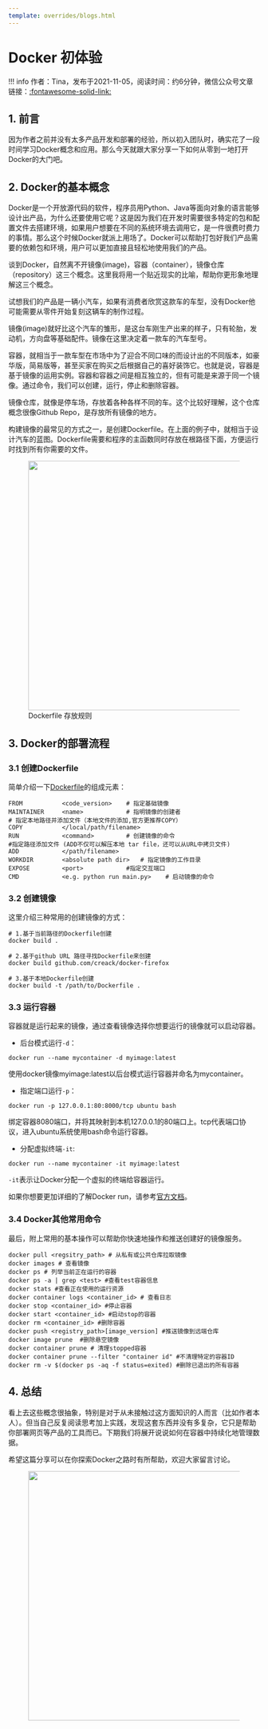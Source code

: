 ```yaml
---
template: overrides/blogs.html
---
```


# Docker 初体验

!!! info 
    作者：Tina，发布于2021-11-05，阅读时间：约6分钟，微信公众号文章链接：[:fontawesome-solid-link:]()

## 1. 前言

因为作者之前并没有太多产品开发和部署的经验，所以初入团队时，确实花了一段时间学习Docker概念和应用。那么今天就跟大家分享一下如何从零到一地打开Docker的大门吧。

## 2. Docker的基本概念

Docker是一个开放源代码的软件，程序员用Python、Java等面向对象的语言能够设计出产品，为什么还要使用它呢？这是因为我们在开发时需要很多特定的包和配置文件去搭建环境，如果用户想要在不同的系统环境去调用它，是一件很费时费力的事情。那么这个时候Docker就派上用场了。Docker可以帮助打包好我们产品需要的依赖包和环境，用户可以更加直接且轻松地使用我们的产品。

谈到Docker，自然离不开镜像(image)，容器（container），镜像仓库（repository）这三个概念。这里我将用一个贴近现实的比喻，帮助你更形象地理解这三个概念。

试想我们的产品是一辆小汽车，如果有消费者欣赏这款车的车型，没有Docker他可能需要从零件开始复刻这辆车的制作过程。

镜像(image)就好比这个汽车的雏形，是这台车刚生产出来的样子，只有轮胎，发动机，方向盘等基础配件。镜像在这里决定着一款车的汽车型号。

容器，就相当于一款车型在市场中为了迎合不同口味的而设计出的不同版本，如豪华版，简易版等，甚至买家在购买之后根据自己的喜好装饰它。也就是说，容器是基于镜像的运用实例。容器和容器之间是相互独立的，但有可能是来源于同一个镜像。通过命令，我们可以创建，运行，停止和删除容器。

镜像仓库，就像是停车场，存放着各种各样不同的车。这个比较好理解，这个仓库概念很像Github Repo，是存放所有镜像的地方。

构建镜像的最常见的方式之一，是创建Dockerfile。在上面的例子中，就相当于设计汽车的蓝图。Dockerfile需要和程序的主函数同时存放在根路径下面，方便运行时找到所有你需要的文件。

<figure>
  <img src="https://cdn.jsdelivr.net/gh/BulletTech2021/Pics/img/Dockerfile.png" width="500" />
  <figcaption>Dockerfile 存放规则 </figcaption>
</figure>


## 3. Docker的部署流程

### 3.1 创建Dockerfile

简单介绍一下[Dockerfile](https://docs.docker.com/engine/reference/builder/ "Dockerfile")的组成元素：
```Docker
FROM           <code_version>    # 指定基础镜像
MAINTAINER     <name>            # 指明镜像的创建者
# 指定本地路径并添加文件（本地文件的添加,官方更推荐COPY）
COPY           </local/path/filename>  
RUN            <command>         # 创建镜像的命令
#指定路径添加文件 (ADD不仅可以解压本地 tar file，还可以从URL中拷贝文件)
ADD            </path/filename>  
WORKDIR        <absolute path dir>   # 指定镜像的工作目录
EXPOSE         <port>            #指定交互端口    
CMD            <e.g. python run main.py>    # 启动镜像的命令
```

### 3.2 创建镜像

这里介绍三种常用的创建镜像的方式：

```Docker
# 1.基于当前路径的Dockerfile创建
docker build .  

# 2.基于github URL 路径寻找Dockerfile来创建
docker build github.com/creack/docker-firefox 

# 3.基于本地Dockerfile创建
docker build -t /path/to/Dockerfile .
```

### 3.3 运行容器

容器就是运行起来的镜像，通过查看镜像选择你想要运行的镜像就可以启动容器。

- 后台模式运行`-d`：
```Docker
docker run --name mycontainer -d myimage:latest  
```
使用docker镜像myimage:latest以后台模式运行容器并命名为mycontainer。

- 指定端口运行`-p`：
```Docker
docker run -p 127.0.0.1:80:8000/tcp ubuntu bash
```
绑定容器8080端口，并将其映射到本机127.0.0.1的80端口上。tcp代表端口协议，进入ubuntu系统使用bash命令运行容器。

- 分配虚拟终端`-it`:
```Docker
docker run --name mycontainer -it myimage:latest
```
`-it`表示让Docker分配一个虚拟的终端给容器运行。

如果你想要更加详细的了解Docker run，请参考[官方文档](https://docs.docker.com/engine/reference/run/ "Docker run refernce")。

### 3.4 Docker其他常用命令

最后，附上常用的基本操作可以帮助你快速地操作和推送创建好的镜像服务。

```Docker
docker pull <regsitry_path> # 从私有或公共仓库拉取镜像
docker images # 查看镜像
docker ps # 列举当前正在运行的容器
docker ps -a | grep <test> #查看test容器信息
docker stats #查看正在使用的运行资源
docker container logs <container_id> # 查看日志
docker stop <container_id> #停止容器
docker start <container_id> #启动stop的容器
docker rm <container_id> #删除容器
docker push <registry_path>[image_version] #推送镜像到远端仓库
docker image prune  #删除悬空镜像
docker container prune # 清理stopped容器
docker container prune --filter "container id" #不清理特定的容器ID
docker rm -v $(docker ps -aq -f status=exited) #删除已退出的所有容器
```

## 4. 总结

看上去这些概念很抽象，特别是对于从未接触过这方面知识的人而言（比如作者本人）。但当自己反复阅读思考加上实践，发现这套东西并没有多复杂，它只是帮助你部署网页等产品的工具而已。下期我们将展开说说如何在容器中持续化地管理数据。

希望这篇分享可以在你探索Docker之路时有所帮助，欢迎大家留言讨论。

<figure>
  <img src="https://cdn.jsdelivr.net/gh/BulletTech2021/Pics/2021-6-14/1623639526512-1080P%20(Full%20HD)%20-%20Tail%20Pic.png" width="500" />
</figure>
